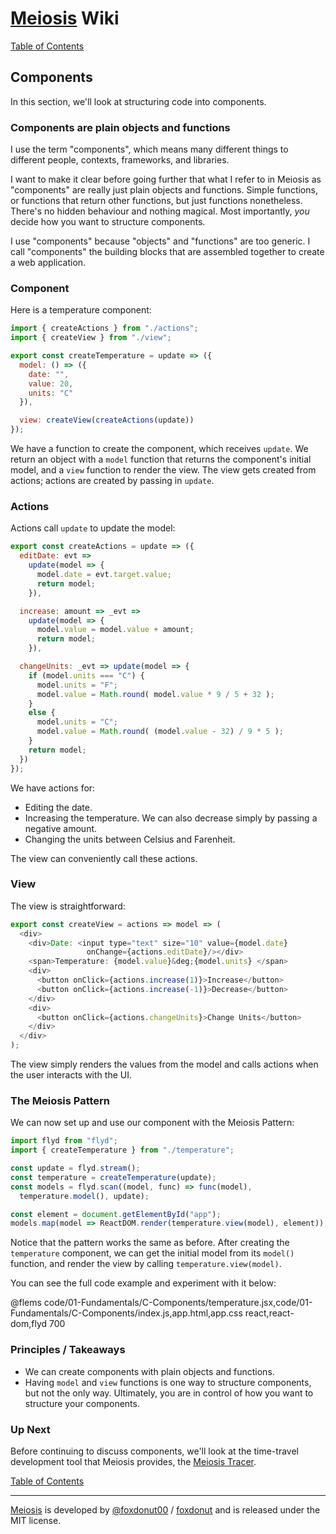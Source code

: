 # [Meiosis](http://meiosis.js.org) Wiki

[Table of Contents](toc.html)

## Components

In this section, we'll look at structuring code into components.

### Components are plain objects and functions

I use the term "components", which means many different things to different people, contexts,
frameworks, and libraries.

I want to make it clear before going further that what I refer to in Meiosis as "components" are really just
plain objects and functions. Simple functions, or functions that return other functions, but just functions
nonetheless. There's no hidden behaviour and nothing magical. Most importantly, _you_ decide how you want to
structure components.

I use "components" because "objects" and "functions" are too generic. I call "components" the building
blocks that are assembled together to create a web application.

### Component

Here is a temperature component:

```javascript
import { createActions } from "./actions";
import { createView } from "./view";

export const createTemperature = update => ({
  model: () => ({
    date: "",
    value: 20,
    units: "C"
  }),

  view: createView(createActions(update))
});
```

We have a function to create the component, which receives `update`. We return an object with a
`model` function that returns the component's initial model, and a `view` function to render the
view. The view gets created from actions; actions are created by passing in `update`.

### Actions

Actions call `update` to update the model:

```javascript
export const createActions = update => ({
  editDate: evt =>
    update(model => {
      model.date = evt.target.value;
      return model;
    }),

  increase: amount => _evt =>
    update(model => {
      model.value = model.value + amount;
      return model;
    }),

  changeUnits: _evt => update(model => {
    if (model.units === "C") {
      model.units = "F";
      model.value = Math.round( model.value * 9 / 5 + 32 );
    }
    else {
      model.units = "C";
      model.value = Math.round( (model.value - 32) / 9 * 5 );
    }
    return model;
  })
});
```

We have actions for:
- Editing the date.
- Increasing the temperature. We can also decrease simply by passing a negative amount.
- Changing the units between Celsius and Farenheit.

The view can conveniently call these actions.

### View

The view is straightforward:

```javascript
export const createView = actions => model => (
  <div>
    <div>Date: <input type="text" size="10" value={model.date}
                 onChange={actions.editDate}/></div>
    <span>Temperature: {model.value}&deg;{model.units} </span>
    <div>
      <button onClick={actions.increase(1)}>Increase</button>
      <button onClick={actions.increase(-1)}>Decrease</button>
    </div>
    <div>
      <button onClick={actions.changeUnits}>Change Units</button>
    </div>
  </div>
);
```

The view simply renders the values from the model and calls actions when the user interacts
with the UI.

### The Meiosis Pattern

We can now set up and use our component with the Meiosis Pattern:

```javascript
import flyd from "flyd";
import { createTemperature } from "./temperature";

const update = flyd.stream();
const temperature = createTemperature(update);
const models = flyd.scan((model, func) => func(model),
  temperature.model(), update);

const element = document.getElementById("app");
models.map(model => ReactDOM.render(temperature.view(model), element));
```

Notice that the pattern works the same as before. After creating the `temperature` component,
we can get the initial model from its `model()` function, and render the view by calling
`temperature.view(model)`.

You can see the full code example and experiment with it below:

@flems code/01-Fundamentals/C-Components/temperature.jsx,code/01-Fundamentals/C-Components/index.js,app.html,app.css react,react-dom,flyd 700

### Principles / Takeaways

- We can create components with plain objects and functions.
- Having `model` and `view` functions is one way to structure components, but not the only way.
Ultimately, you are in control of how you want to structure your components.

### Up Next

Before continuing to discuss components, we'll look at the time-travel development tool that Meiosis
provides, the [Meiosis Tracer](01-Fundamentals-D-Using-the-Tracer.html).

[Table of Contents](toc.html)

-----

[Meiosis](http://meiosis.js.org) is developed by [@foxdonut00](http://twitter.com/foxdonut00) / [foxdonut](https://github.com/foxdonut) and is released under the MIT license.

